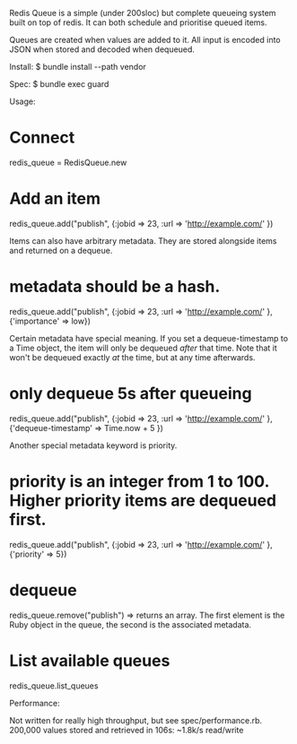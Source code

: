 
Redis Queue is a simple (under 200sloc) but complete queueing system built on top of redis. It can both schedule and prioritise queued items.

Queues are created when values are added to it. All input is encoded into JSON when stored and decoded when dequeued.

Install:
$ bundle install --path vendor

Spec:
$ bundle exec guard

Usage:

# Connect
redis_queue = RedisQueue.new

# Add an item
redis_queue.add("publish", {:jobid => 23, :url => 'http://example.com/' })

Items can also have arbitrary metadata. They are stored alongside items and returned on a dequeue. 

# metadata should be a hash.
redis_queue.add("publish", {:jobid => 23, :url => 'http://example.com/' }, {'importance' => low})

Certain metadata have special meaning. If you set a dequeue-timestamp to a Time object, the item will only be dequeued *after* that time. Note that it won't be dequeued exactly *at* the time, but at any time afterwards.

# only dequeue 5s after queueing
redis_queue.add("publish", {:jobid => 23, :url => 'http://example.com/' }, {'dequeue-timestamp' => Time.now + 5 })

Another special metadata keyword is priority.
 
# priority is an integer from 1 to 100. Higher priority items are dequeued first.
redis_queue.add("publish", {:jobid => 23, :url => 'http://example.com/' }, {'priority' => 5})

# dequeue
redis_queue.remove("publish")
=> returns an array. The first element is the Ruby object in the queue, the second is the associated metadata.

# List available queues
redis_queue.list_queues

Performance:

Not written for really high throughput, but see spec/performance.rb.
200,000 values stored and retrieved in 106s: ~1.8k/s read/write
